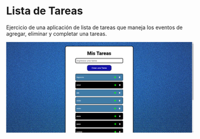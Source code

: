 # Lista de Tareas

Ejercicio de una aplicación de lista de tareas que maneja los eventos de agregar, eliminar y completar una tareas.

![vista](./imagenes/vista-previa.png)